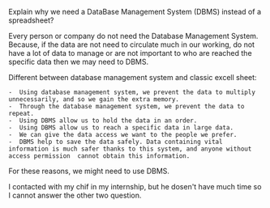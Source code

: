 Explain why we need a DataBase Management System (DBMS) instead of a spreadsheet?

Every person or company do not need the Database Management System. Because, if the data are not need to circulate much in our working, do not have a lot of data to manage or are not important to who are reached the specific data then we may need to DBMS.

 Different between database management system and classic excell sheet:

    -  Using database management system, we prevent the data to multiply unnecessarily, and so we gain the extra memory.
    -  Through the database management system, we prevent the data to repeat.
    -  Using DBMS allow us to hold the data in an order.
    -  Using DBMS allow us to reach a specific data in large data.
    -  We can give the data access we want to the people we prefer.
    -  DBMS help to save the data safely. Data containing vital information is much safer thanks to this system, and anyone without access permission  cannot obtain this information.

 For these reasons, we might need to use DBMS.

I contacted with my chif in my internship, but he dosen't have much time so  I cannot answer the other two question.
